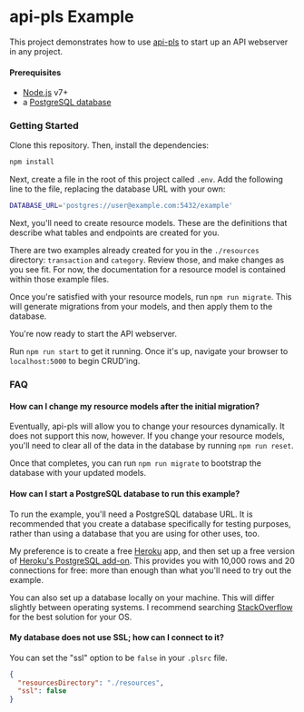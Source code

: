 # api-pls Example

This project demonstrates how to use [api-pls](https://github.com/jmeas/api-pls)
to start up an API webserver in any project.

#### Prerequisites

- [Node.js](https://nodejs.org/en/) v7+
- a [PostgreSQL database](#how-can-i-start-a-postgresql-database-to-run-this-example)

### Getting Started

Clone this repository. Then, install the dependencies:

```sh
npm install
```

Next, create a file in the root of this project called `.env`. Add the following
line to the file, replacing the database URL with your own:

```sh
DATABASE_URL='postgres://user@example.com:5432/example'
```

Next, you'll need to create resource models. These are the definitions that
describe what tables and endpoints are created for you.

There are two examples already created for you in the `./resources` directory:
`transaction` and `category`. Review those, and make changes as you see fit.
For now, the documentation for a resource model is contained within those
example files.

Once you're satisfied with your resource models, run `npm run migrate`. This
will generate migrations from your models, and then apply them to the database.

You're now ready to start the API webserver.

Run `npm run start` to get it running. Once it's up, navigate your browser to
`localhost:5000` to begin CRUD'ing.

### FAQ

#### How can I change my resource models after the initial migration?

Eventually, api-pls will allow you to change your resources dynamically. It does
not support this now, however. If you change your resource models, you'll need
to clear all of the data in the database by running `npm run reset`.

Once that completes, you can run `npm run migrate` to bootstrap the database
with your updated models.

#### How can I start a PostgreSQL database to run this example?

To run the example, you'll need a PostgreSQL database URL. It is recommended
that you create a database specifically for testing purposes, rather than
using a database that you are using for other uses, too.

My preference is to create a free [Heroku](heroku.com) app, and then set up a
free version of
[Heroku's PostgreSQL add-on](https://elements.heroku.com/addons/heroku-postgresql).
This provides you with 10,000 rows and 20 connections for free: more than enough
than what you'll need to try out the example.

You can also set up a database locally on your machine. This will differ
slightly between operating systems. I recommend searching
[StackOverflow](stackoverflow.com) for the best solution for your OS.

#### My database does not use SSL; how can I connect to it?

You can set the "ssl" option to be `false` in your `.plsrc` file.

```json
{
  "resourcesDirectory": "./resources",
  "ssl": false
}
```
